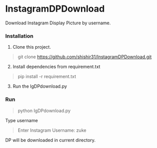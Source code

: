 # InstagramDPDownload
Download Instagram Display Picture by username. 

### Installation
1. Clone this project.
> git clone https://github.com/shishir31/InstagramDPDownload.git
2. Install dependencies from requirement.txt
> pip install -r requirement.txt
3. Run the IgDPdownload.py

### Run
> python IgDPdownload.py

Type username
>Enter Instagram Username: zuke

DP will be downloaded in current directory.
